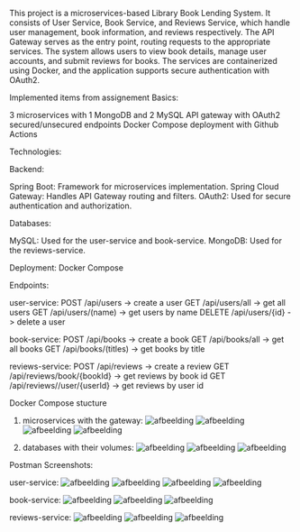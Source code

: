 This project is a microservices-based Library Book Lending System. It consists of User Service, Book Service, and Reviews Service, which handle user management, book information, and reviews respectively. The API Gateway serves as the entry point, routing requests to the appropriate services. The system allows users to view book details, manage user accounts, and submit reviews for books. The services are containerized using Docker, and the application supports secure authentication with OAuth2.

Implemented items from assignement
Basics:

  3 microservices with 1 MongoDB and 2 MySQL
  API gateway with OAuth2 secured/unsecured endpoints
  Docker Compose deployment with Github Actions

Technologies:

  Backend:

  Spring Boot: Framework for microservices implementation.
  Spring Cloud Gateway: Handles API Gateway routing and filters.
  OAuth2: Used for secure authentication and authorization.

  Databases:

  MySQL: Used for the user-service and book-service.
  MongoDB: Used for the reviews-service.

  Deployment:
  Docker Compose

Endpoints:

  user-service:
    POST /api/users -> create a user
    GET /api/users/all -> get all users
    GET /api/users/(name) -> get users by name
    DELETE /api/users/{id} -> delete a user

  book-service:
    POST /api/books -> create a book
    GET /api/books/all -> get all books
    GET /api/books/(titles) -> get books by title

  reviews-service:
    POST /api/reviews -> create a review
    GET /api/reviews/book/{bookId} -> get reviews by book id
    GET /api/reviews//user/{userId} -> get reviews by user id


Docker Compose stucture
1. microservices with the gateway:
![afbeelding](https://github.com/user-attachments/assets/8592b98d-3748-49cc-afbb-18c9cb564a9d)
![afbeelding](https://github.com/user-attachments/assets/4c08899d-70ae-4bbb-bf85-ec4100c4e6a7)
![afbeelding](https://github.com/user-attachments/assets/31c8686e-8899-4047-a8d3-4479f8ca4de9)
![afbeelding](https://github.com/user-attachments/assets/0bd48049-64f5-4621-96a3-bb297874ccf7)

2. databases with their volumes:
![afbeelding](https://github.com/user-attachments/assets/daeb6c7b-9473-46b3-9763-8fabdf22bf9e)
![afbeelding](https://github.com/user-attachments/assets/816bd646-0ffc-4d25-b691-551b2a5f5749)
![afbeelding](https://github.com/user-attachments/assets/84846546-953c-4a39-bb35-71adbd003341)


Postman Screenshots:

user-service:
![afbeelding](https://github.com/user-attachments/assets/415f923b-933e-4627-a9f2-5b293786e9e2)
![afbeelding](https://github.com/user-attachments/assets/b20e861e-2d3d-4eab-b448-a4e781586d36)
![afbeelding](https://github.com/user-attachments/assets/abbcfaa3-da57-41b7-aa94-2218719a87a8)
![afbeelding](https://github.com/user-attachments/assets/48004dcf-1db8-449a-90c6-6fcbc54f613d)


book-service:
![afbeelding](https://github.com/user-attachments/assets/374f8cdc-dc5b-430d-9fcb-d9eaeac4765c)
![afbeelding](https://github.com/user-attachments/assets/91fc252d-cc65-4d1b-a757-de18ebd3fd25)
![afbeelding](https://github.com/user-attachments/assets/68726811-543c-456f-973f-ef496bdb25bd)


reviews-service:
![afbeelding](https://github.com/user-attachments/assets/89fed651-8950-40e8-bdff-b83c1a67472a)
![afbeelding](https://github.com/user-attachments/assets/97f0965e-bfd2-4035-8b8c-b1f8b4747f03)
![afbeelding](https://github.com/user-attachments/assets/995d8872-3e92-4281-9661-287b52842bf6)










